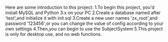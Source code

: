 Here are some introduction to this project:
1.To begin this project, you'd install MySQL and Python 3.x on your PC
2.Create a database named after 'test',and initialize it with init.sql
3.Create a new user names 'zx_root',and password '123456',or you can change the value of config according to your own settings
4.Then,you can begin to use the SubjectSystem
5.This project is only for desktop use, and no web functions.